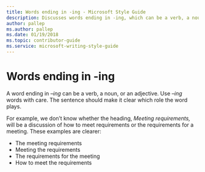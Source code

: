 ```yaml
---
title: Words ending in -ing - Microsoft Style Guide
description: Discusses words ending in -ing, which can be a verb, a noun, or an adjective. The sentence should make it clear which role the word plays.
author: pallep
ms.author: pallep
ms.date: 01/19/2018
ms.topic: contributor-guide
ms.service: microsoft-writing-style-guide
---
```


# Words ending in -ing

A word ending in *–ing* can be a verb, a noun, or an adjective. Use *–ing* words with care. The sentence should make it clear which role the word plays. 

For example, we don’t know whether the heading, *Meeting requirements,* will be a discussion of how to meet requirements or the requirements for a meeting. These examples are clearer:

  - The meeting requirements
  - Meeting the requirements
  - The requirements for the meeting
  - How to meet the requirements
